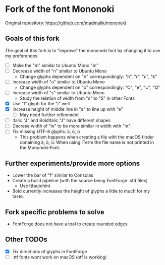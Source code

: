 # Fork of the font Mononoki
Original repository: https://github.com/madmalik/mononoki

## Goals of this fork
The goal of this fork is to "improve" the mononoki font by changing it to use 
my preferences:
- [ ] Make the "m" similar to Ubuntu Mono "m"
- [ ] Decrease width of "n" similar to Ubuntu Mono
  + Change glyphs dependent on "n" correspondingly: "h", "r", "u", "k"
- [ ] Increase width of "o" similar to Ubuntu Mono
  + Change glyphs dependent on "o" correspondingly: "O", "e", "U", "Q"
- [ ] Increase width of "s" similar to Ubuntu Mono
  + Study the relation of width from "s" to "S" in other Fonts
- [x] Use "l" glyph for the "i" well
- [x] Increase height of middle line in "a" to line up with "e"
  - [ ] May need further refinement
- [ ] Italic "J" and BoldItalic "J" have different shapes
- [ ] Decrese width of "w" to be more similar in width with "m"
- [ ] Fix missing UTF-8 glyphs: ä, ö, ü
  + This problem happens when creating a file with the macOS finder 
    conaining ä, ö, ü: When using iTerm the file name is not printed in the 
    Mononoki-Font.

## Further experiments/provide more options
* Lower the bar of "f" similar to Consolas
* Create a build pipeline (with the source being FontForge .sfd files)
  - Use ttfautohint
* Bold currently increases the height of glyphs a little to much for my taste.

## Fork specific problems to solve
* FontForge does not have a tool to create rounded edges

## Other TODOs
- [x] Fix directions of glyphs in FontForge
- [ ] .ttf fonts wont work on macOS (otf is working)
